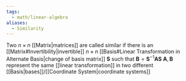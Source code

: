 ```yaml
---
tags:
  - math/linear-algebra
aliases:
  - Similarity
---
```

Two $n\times n$ [[Matrix|matrices]] are called similar if there is an [[Matrix#Invertibility|invertible]] $n\times n$ [[Basis#Linear Transformation in Alternate Basis|change of basis matrix]] $\mathbf{S}$ such that $\mathbf{B}=\mathbf{S}^{-1}\mathbf{AS}$
$\mathbf{A},\mathbf{B}$ represent the same [[linear transformation]] in two different [[Basis|bases]]/[[Coordinate System|coordinate systems]]